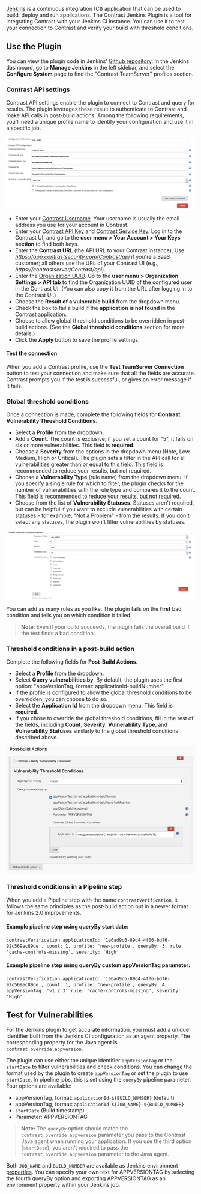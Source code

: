 <!--
title: "Contrast Jenkins Plugin"
description: "Sample Jenkins plugin using the Contrast Java SDK"
tags: "tools Jenkins SDK Integration Java"
-->

[Jenkins](https://jenkins.io/) is a continuous integration (CI) application that can be used to build, deploy and run applications. The Contrast Jenkins Plugin is a tool for integrating Contrast with your Jenkins CI instance. You can use it to test your connection to Contrast and verify your build with threshold conditions.

## Use the Plugin

You can view the plugin code in Jenkins' [Github repository](https://github.com/jenkinsci/contrast-continuous-application-security-plugin). In the Jenkins dashboard, go to **Manage Jenkins** in the left sidebar, and select the **Configure System** page to find the "Contrast TeamServer" profiles section.

### Contrast API settings

Contrast API settings enable the plugin to connect to Contrast and query for results. The plugin leverages these result to authenticate to Contrast and make API calls in post-build actions. Among the following requirements, you'll need a unique profile name to identify your configuration and use it in a specific job.

<a href="assets/images/Jenkins_ts_profile.png" rel="lightbox" title="Profile configuration"><img class="thumbnail" src="assets/images/Jenkins_ts_profile.png"/></a>

* Enter your [Contrast Username](user-account.html#loginpwd). Your username is usually the email address you use for your account in Contrast. 
* Enter your [Contrast API Key](user-account.html#profile) and [Contrast Service Key](user-account.html#profile). Log in to the Contrast UI, and go to the **user menu > Your Account > Your Keys section** to find both keys.         
* Enter the **Contrast URL** (the API URL to your Contrast instance). Use *https://app.contrastsecurity.com/Contrast/api* if you're a SaaS customer; all others use the URL of your Contrast UI (e.g., *https://contrastserver/Contrast/api*). 
* Enter the [Organization UUID](admin-orgsettings.html#apikey). Go to the **user menu > Organization Settings > API tab** to find the Organization UUID of the configured user in the Contrast UI. (You can also copy it from the URL after logging in to the Contrast UI.) 
* Choose the **Result of a vulnerable build** from the dropdown menu. 
* Check the box to fail a build if the **application is not found** in the Contrast application. 
* Choose to allow global threshold conditions to be overridden in post-build actions. (See the **Global threshold conditions**
section for more details.)
* Click the **Apply** button to save the profile settings.

#### Test the connection

When you add a Contrast profile, use the **Test TeamServer Connection** button to test your connection and make sure that all the fields are accurate. Contrast prompts you if the test is successful, or gives an error message if it fails.

### Global threshold conditions

Once a connection is made, complete the following fields for **Contrast Vulnerability Threshold Conditions**. 

* Select a **Profile** from the dropdown.
* Add a **Count**. The count is exclusive; if you set a count for "5", it fails on six or more vulnerabilities. This field is **required**.
* Choose a **Severity** from the options in the dropdown menu (Note, Low, Medium, High or Critical). The plugin sets a filter in the API call for all vulnerabilities greater than or equal to this field. This field is recommended to reduce your results, but not required. 
* Choose a **Vulnerability Type** (rule name) from the dropdown menu. If you specify a single rule for which to filter, the plugin checks for the number of vulnerabilities with the rule type and compares it to the count. This field is recommended to reduce your results, but not required. 
* Choose from the list of **Vulnerability Statuses**. Statuses aren't required, but can be helpful if you want to exclude vulnerabilities with certain statuses - for example, "Not a Problem" - from the results. If you don't select any statuses, the plugin won't filter vulnerabilities by statuses.

<a href="assets/images/Jenkins_global_threshold_condition.png" rel="lightbox" title="Threshold condition configuration"><img class="thumbnail" src="assets/images/Jenkins_global_threshold_condition.png"/></a>

You can add as many rules as you like. The plugin fails on the **first** bad condition and tells you on which condition it failed.

>**Note**: Even if your build succeeds, the plugin fails the overall build if the test finds a bad condition.

### Threshold conditions in a post-build action

Complete the following fields for **Post-Build Actions**.

* Select a **Profile** from the dropdown.
* Select **Query vulnerabilities by**. By default, the plugin uses the first option: "appVersionTag, format: applicationId-buildNumber". 
* If the profile is configured to allow the global threshold conditions to be overridden, you can choose to do so.
* Select the **Application Id** from the dropdown menu. This field is **required**.
* If you chose to override the global threshold conditions, fill in the rest of the fields, including **Count**,
 **Severity**, **Vulnerability Type**, and **Vulnerability Statuses** similarly to the global threshold conditions described above.

<a href="assets/images/Jenkins_threshold_condition.png" rel="lightbox" title="Threshold condition configuration"><img class="thumbnail" src="assets/images/Jenkins_threshold_condition.png"/></a>

### Threshold conditions in a Pipeline step

When you add a Pipeline step with the name `contrastVerification`, it follows the same principles as the post-build action but in a newer format for Jenkins 2.0 improvements.

#### Example pipeline step using queryBy start date:

```
contrastVerification applicationId: '1e6ad9c6-89d4-4f06-bdf6-92c569ec89de', count: 1, profile: 'new-profile', queryBy: 3, rule: 'cache-controls-missing', severity: 'High'
```

#### Example pipeline step using queryBy custom appVersionTag parameter:

```
contrastVerification applicationId: '1e6ad9c6-89d4-4f06-bdf6-92c569ec89de', count: 1, profile: 'new-profile', queryBy: 4, appVersionTag: 'v1.2.3' rule: 'cache-controls-missing', severity: 'High'
```

## Test for Vulnerabilities

For the Jenkins plugin to get accurate information, you must add a unique identifier built from the Jenkins CI configuration as an agent property. The corresponding property for the Java agent is `contrast.override.appversion`.

The plugin can use either the unique identifier `appVersionTag` or the `startDate` to filter vulnerabilities and check conditions. You can change the format used by the plugin to create `appVersionTag` or set the plugin to use `startDate`. In pipeline jobs, this is set using the `queryBy` pipeline parameter. Four options are available: 

* appVersionTag, format: `applicationId-${BUILD_NUMBER}` (default)
* appVersionTag, format: `applicationId-${JOB_NAME}-${BUILD_NUMBER}`
* `startDate` (Build timestamp)
* Parameter: APPVERSIONTAG

> **Note:** The `queryBy` option should match the `contrast.override.appversion` parameter you pass to the Contrast Java agent when running your application. If you use the third option (`startDate`), you aren't required to pass the `contrast.override.appversion` parameter to the Java agent.

Both `JOB_NAME` and `BUILD_NUMBER` are available as Jenkins environment <a href="https://wiki.jenkins-ci.org/display/JENKINS/Building+a+software+project">properties</a>. You can specify your own text for APPVERSIONTAG by selecting the fourth queryBy option and exporting APPVERSIONTAG as an environment property within your Jenkins job.
